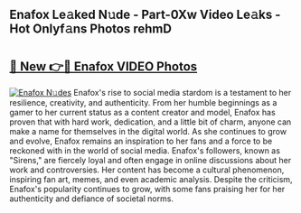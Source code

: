 ## Enafox Le𝚊ked N𝚞de - Part-0Xw Video Le𝚊ks - Hot Onlyf𝚊ns Photos rehmD

# <h2><a href="http://ab38151.deff.icu/?id=Enafox">🔗 New 👉🔴 Enafox VIDEO Photos</a></h2>

[![Enafox N𝚞des](https://i.imgur.com/rIISA9y.gif)](http://ab38151.deff.icu/?id=Enafox)
Enafox's rise to social media stardom is a testament to her resilience, creativity, and authenticity. From her humble beginnings as a gamer to her current status as a content creator and model, Enafox has proven that with hard work, dedication, and a little bit of charm, anyone can make a name for themselves in the digital world. As she continues to grow and evolve, Enafox remains an inspiration to her fans and a force to be reckoned with in the world of social media. Enafox's followers, known as "Sirens," are fiercely loyal and often engage in online discussions about her work and controversies. Her content has become a cultural phenomenon, inspiring fan art, memes, and even academic analysis. Despite the criticism, Enafox's popularity continues to grow, with some fans praising her for her authenticity and defiance of societal norms.
